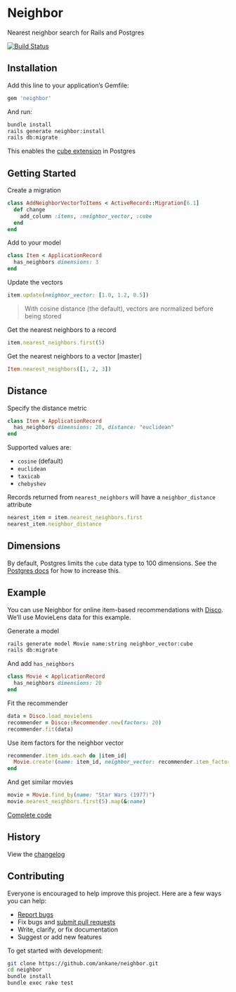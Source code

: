 # Neighbor

Nearest neighbor search for Rails and Postgres

[![Build Status](https://github.com/ankane/neighbor/workflows/build/badge.svg?branch=master)](https://github.com/ankane/neighbor/actions)

## Installation

Add this line to your application’s Gemfile:

```ruby
gem 'neighbor'
```

And run:

```sh
bundle install
rails generate neighbor:install
rails db:migrate
```

This enables the [cube extension](https://www.postgresql.org/docs/current/cube.html) in Postgres

## Getting Started

Create a migration

```ruby
class AddNeighborVectorToItems < ActiveRecord::Migration[6.1]
  def change
    add_column :items, :neighbor_vector, :cube
  end
end
```

Add to your model

```ruby
class Item < ApplicationRecord
  has_neighbors dimensions: 3
end
```

Update the vectors

```ruby
item.update(neighbor_vector: [1.0, 1.2, 0.5])
```

> With cosine distance (the default), vectors are normalized before being stored

Get the nearest neighbors to a record

```ruby
item.nearest_neighbors.first(5)
```

Get the nearest neighbors to a vector [master]

```ruby
Item.nearest_neighbors([1, 2, 3])
```

## Distance

Specify the distance metric

```ruby
class Item < ApplicationRecord
  has_neighbors dimensions: 20, distance: "euclidean"
end
```

Supported values are:

- `cosine` (default)
- `euclidean`
- `taxicab`
- `chebyshev`

Records returned from `nearest_neighbors` will have a `neighbor_distance` attribute

```ruby
nearest_item = item.nearest_neighbors.first
nearest_item.neighbor_distance
```

## Dimensions

By default, Postgres limits the `cube` data type to 100 dimensions. See the [Postgres docs](https://www.postgresql.org/docs/current/cube.html) for how to increase this.

## Example

You can use Neighbor for online item-based recommendations with [Disco](https://github.com/ankane/disco). We’ll use MovieLens data for this example.

Generate a model

```sh
rails generate model Movie name:string neighbor_vector:cube
rails db:migrate
```

And add `has_neighbors`

```ruby
class Movie < ApplicationRecord
  has_neighbors dimensions: 20
end
```

Fit the recommender

```ruby
data = Disco.load_movielens
recommender = Disco::Recommender.new(factors: 20)
recommender.fit(data)
```

Use item factors for the neighbor vector

```ruby
recommender.item_ids.each do |item_id|
  Movie.create!(name: item_id, neighbor_vector: recommender.item_factors(item_id))
end
```

And get similar movies

```ruby
movie = Movie.find_by(name: "Star Wars (1977)")
movie.nearest_neighbors.first(5).map(&:name)
```

[Complete code](examples/disco.rb)

## History

View the [changelog](https://github.com/ankane/neighbor/blob/master/CHANGELOG.md)

## Contributing

Everyone is encouraged to help improve this project. Here are a few ways you can help:

- [Report bugs](https://github.com/ankane/neighbor/issues)
- Fix bugs and [submit pull requests](https://github.com/ankane/neighbor/pulls)
- Write, clarify, or fix documentation
- Suggest or add new features

To get started with development:

```sh
git clone https://github.com/ankane/neighbor.git
cd neighbor
bundle install
bundle exec rake test
```
